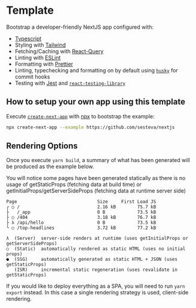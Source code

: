 # Template

Bootstrap a developer-friendly NextJS app configured with:

- [Typescript](https://www.typescriptlang.org/)
- Styling with [Tailwind](https://tailwindcss.com/)
- Fetching/Caching with [React-Query](https://react-query.tanstack.com)
- Linting with [ESLint](https://eslint.org/)
- Formatting with [Prettier](https://prettier.io/)
- Linting, typechecking and formatting on by default using [`husky`](https://github.com/typicode/husky) for commit hooks
- Testing with [Jest](https://jestjs.io/) and [`react-testing-library`](https://testing-library.com/docs/react-testing-library/intro)

## How to setup your own app using this template

Execute [`create-next-app`](https://github.com/vercel/next.js/tree/canary/packages/create-next-app) with [npx](https://github.com/npm/npx) to bootstrap the example:

```bash
npx create-next-app --example https://github.com/sesteva/nextjs
```

## Rendering Options

Once you execute `yarn build`, a summary of what has been generated will be produced as the example below.

You will notice some pages have been generated statically as there is no usage of getStaticProps (fetching data at build time) or getInitialProps/getServerSideProps (fetching data at runtime server side)

```
Page                              Size     First Load JS
┌ ○ /                             2.16 kB        75.7 kB
├   /_app                         0 B            73.5 kB
├ ○ /404                          3.18 kB        76.7 kB
├ λ /api/hello                    0 B            73.5 kB
└ ○ /top-headlines                3.72 kB        77.2 kB

λ  (Server)  server-side renders at runtime (uses getInitialProps or getServerSideProps)
○  (Static)  automatically rendered as static HTML (uses no initial props)
●  (SSG)     automatically generated as static HTML + JSON (uses getStaticProps)
   (ISR)     incremental static regeneration (uses revalidate in getStaticProps)

```

If you would like to deploy everything as a SPA, you will need to run `yarn export` instead. In this case a single rendering strategy is used, client-side rendering.


